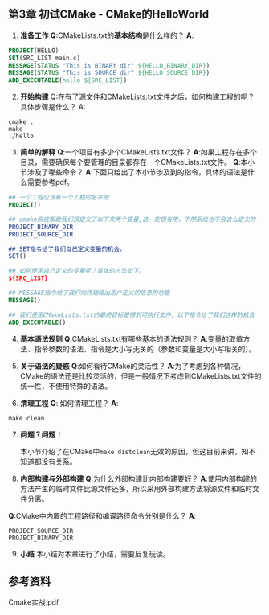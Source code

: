 ## 第3章 初试CMake - CMake的HelloWorld

1. **准备工作**
**Q**:CMakeLists.txt的**基本结构**是什么样的？
**A**:
```cmake
PROJECT(HELLO)
SET(SRC_LIST main.c)
MESSAGE(STATUS "This is BINARY dir" ${HELLO_BINARY_DIR})
MESSAGE(STATUS "This is SOURCE dir" ${HELLO_SOURCE_DIR})
ADD_EXECUTABLE(hello ${SRC_LIST})
```
2. **开始构建**
Q:在有了源文件和CMakeLists.txt文件之后，如何构建工程的呢？具体步骤是什么？
A:
```shell
cmake .
make
./hello
```
3. **简单的解释**
**Q**:一个项目有多少个CMakeLists.txt文件？
**A**:如果工程存在多个目录，需要确保每个要管理的目录都存在一个CMakeLists.txt文件。
**Q**:本小节涉及了哪些命令？
**A**:下面只给出了本小节涉及到的指令，具体的语法是什么需要参考pdf。
```cmake
## 一个工程应该有一个工程的名字吧
PROJECT()

## cmake系统帮助我们预定义了以下来两个变量,这一定很有用，不然系统也不会这么定义的
PROJECT_BINARY_DIR
PROJECT_SOURCE_DIR

## SET指令给了我们自己定义变量的机会。
SET()

## 如何使用自己定义的变量呢？具体的方法如下。
${SRC_LIST}

## MESSAGE指令给了我们向终端输出用户定义的信息的功能
MESSAGE()

## 我们使用CMakeLists.txt的最终目标是得到可执行文件，以下指令给了我们这样的机会
ADD_EXECUTABLE()

```
4. **基本语法规则**
**Q**:CMakeLists.txt有哪些基本的语法规则？
**A**:变量的取值方法、指令参数的语法、指令是大小写无关的（参数和变量是大小写相关的）。

5. **关于语法的疑惑**
**Q**:如何看待CMake的灵活性？
**A**:为了考虑到各种情况，CMake的语法还是比较灵活的，但是一般情况下考虑到CMakeLists.txt文件的统一性，不使用特殊的语法。

6. **清理工程**
**Q**: 如何清理工程？
**A**: 
```
make clean
```

7. **问题？问题！**

   本小节介绍了在CMake中```make distclean```无效的原因，但这目前来讲，知不知道都没有关系。

8. **内部构建与外部构建**
  **Q**:为什么外部构建比内部构建要好？
  **A**:使用内部构建的方法产生的临时文件比源文件还多，所以采用外部构建方法将源文件和临时文件分离。

  **Q**:CMake中内置的工程路径和编译路径命令分别是什么？
  **A**:

```
PROJECT_SOURCE_DIR
PROJECT_BINARY_DIR
```
9. **小结**
本小结对本章进行了小结，需要反复玩读。

## 参考资料
Cmake实战.pdf